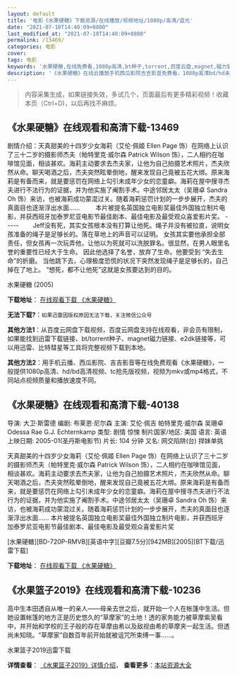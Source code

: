 ```yaml
---
layout: default
title: '电影《水果硬糖》下载资源/在线播放/视频地址/1080p/高清/蓝光'
date: "2021-07-10T14:40:09+0800"
last_modified_at: "2021-07-10T14:40:09+0800"
permalink: /13469/
categories: 电影
cover:
tags: 电影
keywords: '水果硬糖,在线免费看,1080p高清,bt种子,torrent,百度云盘,magnet,磁力链,迅雷下载资源'
description: '《水果硬糖》在线云播放手机西瓜影院吉吉影音免费看，1080p高清bd/hd未删减完整版和tc抢先枪版，mkv/mp4格式，附带bt/torrent种子、magnet/磁力链、百度云盘、网盘资源迅雷下载链接'
---
```


>内容采集生成，如果链接失效，多试几个，页面最后有更多精彩视频！收藏本页（Ctrl+D)，以后再找不麻烦。


## 《水果硬糖》在线观看和高清下载-13469

剧情介绍：天真甜美的十四岁少女海莉（艾伦·佩姬 Ellen Page 饰）在网络上认识了三十二岁的摄影师杰夫（帕特里克·威尔森 Patrick Wilson 饰），二人相约在咖啡馆见面，相谈甚欢。海莉主动要求去杰夫家，让他为自己拍摄艺术照片，杰夫欣然从命。聊天喝酒之后，杰夫突然眩晕倒地，醒来发现自己竟被五花大绑。原来海莉是有备而来，就是要惩罚在网络上勾引未成年少女的恋童癖。海莉在屋中搜寻杰夫进行不法行为的证据，并为他实施了阉割手术。中途邻居太太（吴珊卓 Sandra Oh 饰）来访，也被海莉成功蒙混过关。随着海莉惩罚计划的一步步展开，杰夫的真面目也逐渐浮出水面……  　　本片被提名英国独立电影奖最佳外国独立制片电影，并获西班牙加泰罗尼亚电影节最佳剧本、最佳电影及最受观众喜爱影片奖。 ----- 　　Jeff没有死，其实女孩根本没有打算让他死。绳子并没有被拉直，说明女孩准备的绳子是足够长的。落在草地上的声音可以证明。 女孩其实要他承担全部责任，但女孩再一次玩弄他，让他以为死就可以洗脱罪名。很显然，在男人眼里名誉的重要性已经大于生命。 因此他选择了名誉，放弃了生命。他要受到 “失去生命”的折磨。 当他跳下去，心理极度恐慌的状况下突然发现绳子是足够长的，自己掉在了地上。 “想死，都不让他死”这就是女孩要达到的目的。


水果硬糖 (2005)

**下载地址**： [在线观看下载 《水果硬糖》](https://www.btbtdy.me/btdy/dy5772.html) 


**无法下载?**：`如果迅雷因版权原因无法下载，关注微信公众号 `

**其他方法1**：从百度云网盘下载视频，百度云网盘支持在线观看，非会员有限制，如果能找到迅雷下载链接、bt/torrent种子、magnet磁力链接、e2dk链接等，可以用迅雷、比特彗星等工具将完整视频下载到本地。

**其他方法2**：用手机云播、西瓜影院、吉吉影音等在线免费观看《水果硬糖》，一般提供1080p高清、hd/bd高清视频、tc抢先版视频，视频为mkv或mp4格式，不同站点视频质量和播放速度不同。


## 《水果硬糖》在线观看和高清下载-40138

导演: 大卫·斯雷德 编剧: 布莱恩·尼尔森 主演: 艾伦·佩吉 帕特里克·威尔森 吴珊卓 Odessa Rae G.J. Echternkamp 类型: 剧情 惊悚 制片国家/地区: 美国 语言: 英语 上映日期: 2005-01(圣丹斯电影节) 片长: 104 分钟 又名: 网交陷阱(台) 捍妹单挑

天真甜美的十四岁少女海莉（艾伦·佩姬 Ellen Page 饰）在网络上认识了三十二岁的摄影师杰夫（帕特里克·威尔森 Patrick Wilson 饰），二人相约在咖啡馆见面，相谈甚欢。海莉主动要求去杰夫家，让他为自己拍摄艺术照片，杰夫欣然从命。聊天喝酒之后，杰夫突然眩晕倒地，醒来发现自己竟被五花大绑。原来海莉是有备而来，就是要惩罚在网络上勾引未成年少女的恋童癖。海莉在屋中搜寻杰夫进行不法行为的证据，并为他实施了阉割手术。中途邻居太太（吴珊卓 Sandra Oh 饰）来访，也被海莉成功蒙混过关。随着海莉惩罚计划的一步步展开，杰夫的真面目也逐渐浮出水面…… 本片被提名英国独立电影奖最佳外国独立制片电影，并获西班牙加泰罗尼亚电影节最佳剧本、最佳电影及最受观众喜爱影片奖


[水果硬糖][BD-720P-RMVB][英语中字][豆瓣7.5分][942MB][2005][BT下载/迅雷下载]

**下载地址**： [在线观看下载 《水果硬糖》](https://www.btdx8.com/torrent/hard_candy_2005.html) 


## 《水果篮子2019》在线观看和高清下载-10236

高中生本田透自从唯一的亲人——母亲去世之后，就开始一个人在帐篷中生活。但她设置帐篷的地方正是历史悠久的“草摩家”的土地！透的家务能力被草摩紫吴看中，并开始和学校的王子般的存在草摩由希以及敌视由希的草摩夹一起生活。但透尚未知晓。“草摩家”自数百年前开始就被诅咒所束缚一事……。


水果篮子2019迅雷下载

**详情查看**： [《水果篮子2019》详情介绍](/movie/10236/)， **查看更多**：[本站资源大全](/movie/t/all/)


